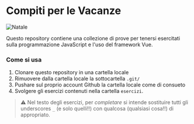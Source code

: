 
# Compiti per le Vacanze

![Natale](https://static.wikia.nocookie.net/harrypotter/images/1/1d/Christmas_1992.jpg/revision/latest?cb=20080619200904)

Questo repository contiene una collezione di prove per tenersi esercitati sulla programmazione JavaScript e l'uso del framework Vue.

### Come si usa

1. Clonare questo repository in una cartella locale
2. Rimuovere dalla cartella locale la sottocartella ```.git/```
3. Pushare sul proprio account Github la cartella locale come di consueto
4. Svolgere gli esercizi contenuti nella cartella ```esercizi```.

> :warning: Nel testo degli esercizi, per *completare* si intende sostituire tutti gli underscores ```_``` (e solo quelli!!) con qualcosa (qualsiasi cosa!!) di appropriato.